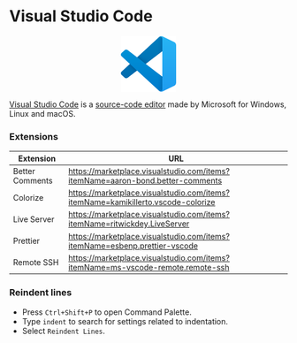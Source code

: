 # Visual Studio Code

<p align="center"><img align="center" width="20%" height="20%" src="assets/visualstudiocode.svg"></p>

[Visual Studio Code](https://en.wikipedia.org/wiki/Visual_Studio_Code) is a [source-code editor](https://en.wikipedia.org/wiki/Source-code_editor) made by Microsoft for Windows, Linux and macOS.

### Extensions

| Extension | URL |
|---|---|
| Better Comments | https://marketplace.visualstudio.com/items?itemName=aaron-bond.better-comments |
| Colorize | https://marketplace.visualstudio.com/items?itemName=kamikillerto.vscode-colorize |
| Live Server | https://marketplace.visualstudio.com/items?itemName=ritwickdey.LiveServer |
| Prettier | https://marketplace.visualstudio.com/items?itemName=esbenp.prettier-vscode |
| Remote SSH | https://marketplace.visualstudio.com/items?itemName=ms-vscode-remote.remote-ssh |

### Reindent lines

* Press `Ctrl+Shift+P` to open Command Palette.
* Type `indent` to search for settings related to indentation.
* Select `Reindent Lines`.
